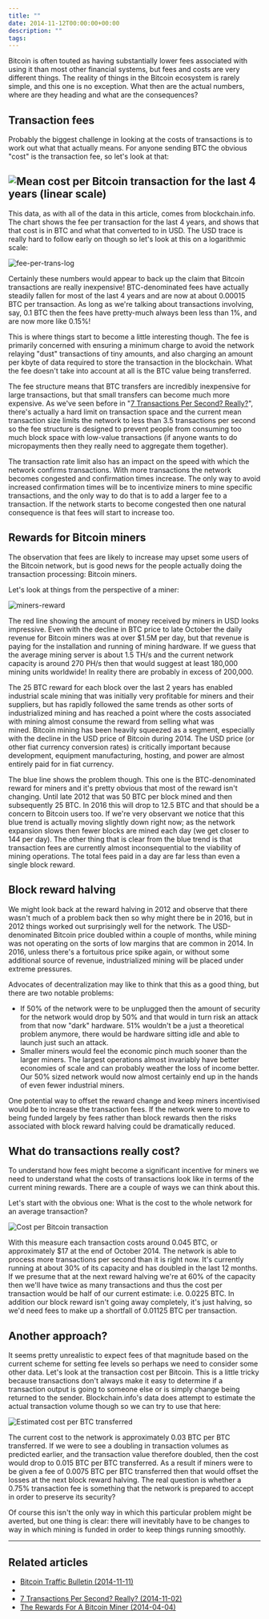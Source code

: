 ```yaml
---
title: ""
date: 2014-11-12T00:00:00+00:00
description: ""
tags: 
---
```

Bitcoin is often touted as having substantially lower fees associated
with using it than most other financial systems, but fees and costs are
very different things. The reality of things in the Bitcoin ecosystem is
rarely simple, and this one is no exception. What then are the actual
numbers, where are they heading and what are the consequences?

## Transaction fees

Probably the biggest challenge in looking at the costs of transactions
is to work out what that actually means. For anyone sending BTC the
obvious "cost" is the transaction fee, so let's look at that:

## ![Mean cost per Bitcoin transaction for the last 4 years (linear scale)](./fee-per-trans-linear.png)

This data, as with all of the data in this article, comes from
blockchain.info. The chart shows the fee per transaction for the last 4
years, and shows that that cost is in BTC and what that converted to in
USD. The USD trace is really hard to follow early on though so let's
look at this on a logarithmic scale:

![fee-per-trans-log](./fee-per-trans-log.png)

Certainly these numbers would appear to back up the claim that Bitcoin
transactions are really inexpensive! BTC-denominated fees have actually
steadily fallen for most of the last 4 years and are now at about
0.00015 BTC per transaction. As long as we're talking about
transactions involving, say, 0.1 BTC then the fees have pretty-much
always been less than 1%, and are now more like 0.15%!

This is where things start to become a little interesting though. The
fee is primarily concerned with ensuring a minimum charge to avoid the
network relaying "dust" transactions of tiny amounts, and also
charging an amount per kbyte of data required to store the transaction
in the blockchain. What the fee doesn't take into account at all is the
BTC value being transferred.

The fee structure means that BTC transfers are incredibly inexpensive
for large transactions, but that small transfers can become much more
expensive. As we've seen before in "[7 Transactions Per Second? Really?](index.php?option=com_content&view=article&id=33:7-transactions-per-second&catid=8:analysis&Itemid=110)",
there's actually a hard limit on transaction space and the current mean
transaction size limits the network to less than 3.5 transactions per
second so the fee structure is designed to prevent people from consuming
too much block space with low-value transactions (if anyone wants to do
micropayments then they really need to aggregate them together).

The transaction rate limit also has an impact on the speed with which
the network confirms transactions. With more transactions the network
becomes congested and confirmation times increase. The only way to avoid
increased confirmation times will be to incentivize miners to mine
specific transactions, and the only way to do that is to add a larger
fee to a transaction. If the network starts to become congested then one
natural consequence is that fees will start to increase too.

## Rewards for Bitcoin miners

The observation that fees are likely to increase may upset some users of
the Bitcoin network, but is good news for the people actually doing the
transaction processing: Bitcoin miners.

Let's look at things from the perspective of a miner:

![miners-reward](./miners-reward.png)

The red line showing the amount of money received by miners in USD looks
impressive. Even with the decline in BTC price to late October the daily
revenue for Bitcoin miners was at over \$1.5M per day, but that revenue
is paying for the installation and running of mining hardware. If we
guess that the average mining server is about 1.5 TH/s and the current
network capacity is around 270 PH/s then that would suggest at least
180,000 mining units worldwide! In reality there are probably in excess
of 200,000.

The 25 BTC reward for each block over the last 2 years has enabled
industrial scale mining that was initially very profitable for miners
and their suppliers, but has rapidly followed the same trends as other
sorts of industrialized mining and has reached a point where the costs
associated with mining almost consume the reward from selling what was
mined. Bitcoin mining has been heavily squeezed as a segment, especially
with the decline in the USD price of Bitcoin during 2014. The USD price
(or other fiat currency conversion rates) is critically important
because development, equipment manufacturing, hosting, and power are
almost entirely paid for in fiat currency.

The blue line shows the problem though. This one is the BTC-denominated
reward for miners and it's pretty obvious that most of the reward
isn't changing. Until late 2012 that was 50 BTC per block mined and
then subsequently 25 BTC. In 2016 this will drop to 12.5 BTC and that
should be a concern to Bitcoin users too. If we're very observant we
notice that this blue trend is actually moving slightly down right now;
as the network expansion slows then fewer blocks are mined each day (we
get closer to 144 per day). The other thing that is clear from the blue
trend is that transaction fees are currently almost inconsequential to
the viability of mining operations. The total fees paid in a day are far
less than even a single block reward.

## Block reward halving

We might look back at the reward halving in 2012 and observe that there
wasn't much of a problem back then so why might there be in 2016, but
in 2012 things worked out surprisingly well for the network. The
USD-denominated Bitcoin price doubled within a couple of months, while
mining was not operating on the sorts of low margins that are common in
2014. In 2016, unless there's a fortuitous price spike again, or
without some additional source of revenue, industrialized mining will be
placed under extreme pressures.

Advocates of decentralization may like to think that this as a good
thing, but there are two notable problems:

- If 50% of the network were to be unplugged then the amount of
  security for the network would drop by 50% and that would in turn
  risk an attack from that now "dark" hardware. 51% wouldn't be a
  just a theoretical problem anymore, there would be hardware sitting
  idle and able to launch just such an attack.
- Smaller miners would feel the economic pinch much sooner than the
  larger miners. The largest operations almost invariably have better
  economies of scale and can probably weather the loss of income
  better. Our 50% sized network would now almost certainly end up in
  the hands of even fewer industrial miners.

One potential way to offset the reward change and keep miners
incentivised would be to increase the transaction fees. If the network
were to move to being funded largely by fees rather than block rewards
then the risks associated with block reward halving could be
dramatically reduced.

## What do transactions really cost?

To understand how fees might become a significant incentive for miners
we need to understand what the costs of transactions look like in terms
of the current mining rewards. There are a couple of ways we can think
about this.

Let's start with the obvious one: What is the cost to the whole network
for an average transaction?

![Cost per Bitcoin transaction](./cost-per-trans-log.png)

With this measure each transaction costs around 0.045 BTC, or
approximately \$17 at the end of October 2014. The network is able to
process more transactions per second than it is right now. It's
currently running at about 30% of its capacity and has doubled in the
last 12 months. If we presume that at the next reward halving we're at
60% of the capacity then we'll have twice as many transactions and thus
the cost per transaction would be half of our current estimate: i.e.
0.0225 BTC. In addition our block reward isn't going away completely,
it's just halving, so we'd need fees to make up a shortfall of 0.01125
BTC per transaction.

## Another approach?

It seems pretty unrealistic to expect fees of that magnitude based on
the current scheme for setting fee levels so perhaps we need to consider
some other data. Let's look at the transaction cost per Bitcoin. This
is a little tricky because transactions don't always make it easy to
determine if a transaction output is going to someone else or is simply
change being returned to the sender. Blockchain.info's data does
attempt to estimate the actual transaction volume though so we can try
to use that here:

![Estimated cost per BTC transferred](./cost-per-btc-trans.png)

The current cost to the network is approximately 0.03 BTC per BTC
transferred. If we were to see a doubling in transaction volumes as
predicted earlier, and the transaction value therefore doubled, then the
cost would drop to 0.015 BTC per BTC transferred. As a result if miners
were to be given a fee of 0.0075 BTC per BTC transferred then that would
offset the losses at the next block reward halving. The real question is
whether a 0.75% transaction fee is something that the network is
prepared to accept in order to preserve its security?

Of course this isn't the only way in which this particular problem
might be averted, but one thing is clear: there will inevitably have to
be changes to way in which mining is funded in order to keep things
running smoothly. 

------------------------------------------------------------------------

## Related articles

- [Bitcoin Traffic Bulletin (2014-11-11)](index.php?option=com_content&view=article&id=34:bitcoin-traffic-bulletin&catid=8:analysis&Itemid=110)
- [](index.php?option=com_content&view=article&id=34:bitcoin-traffic-bulletin&catid=8:analysis&Itemid=110)
- [7 Transactions Per Second? Really? (2014-11-02)](index.php?option=com_content&view=article&id=33:7-transactions-per-second&catid=8:analysis&Itemid=110)
- [The Rewards For A Bitcoin Miner (2014-04-04)](index.php?option=com_content&view=article&id=23:the-rewards-for-a-bitcoin-miner&catid=8:analysis&Itemid=110)
